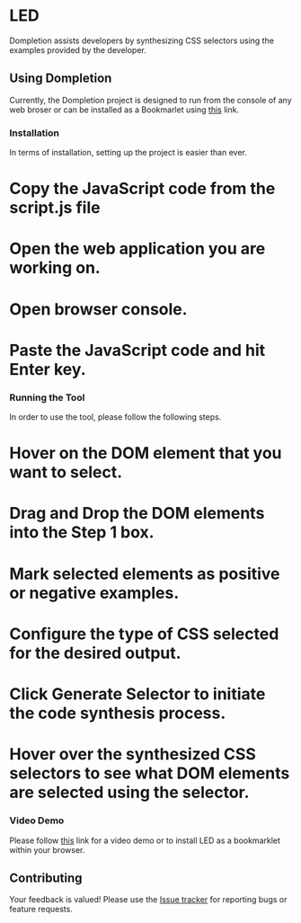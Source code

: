 LED
=====

Dompletion assists developers by synthesizing CSS selectors using the examples provided by the developer. 


## Using Dompletion

Currently, the Dompletion project is designed to run from the console of any web broser or can be installed as a Bookmarlet using [this](http://ece.ubc.ca/~kbajaj/led.html) link. 

### Installation

In terms of installation, setting up the project is easier than ever. 

# Copy the JavaScript code from the script.js file
# Open the web application you are working on.
# Open browser console.
# Paste the JavaScript code and hit Enter key.

### Running the Tool 

In order to use the tool, please follow the following steps.

# Hover on the DOM element that you want to select. 
# Drag and Drop the DOM elements into the Step 1 box.
# Mark selected elements as positive or negative examples.
# Configure the type of CSS selected for the desired output.
# Click Generate Selector to initiate the code synthesis process.
# Hover over the synthesized CSS selectors to see what DOM elements are selected using the selector.

### Video Demo

Please follow [this](http://ece.ubc.ca/~kbajaj/led.html) link for a video demo or to install LED as a bookmarklet within your browser.

## Contributing

Your feedback is valued! Please use the [Issue tracker](https://github.com/erkartik91/led/issues) for reporting bugs or feature requests.


